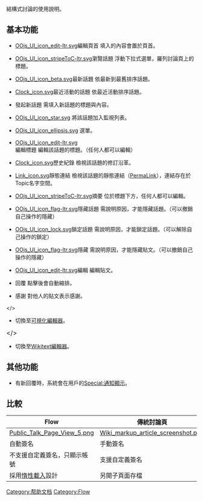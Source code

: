 結構式討論的使用說明。

## 基本功能

  - [OOjs_UI_icon_edit-ltr.svg](https://zh.wikipedia.org/wiki/File:OOjs_UI_icon_edit-ltr.svg "fig:OOjs_UI_icon_edit-ltr.svg")編輯頁首
    填入的內容會置於頁首。

<!-- end list -->

  - [OOjs_UI_icon_stripeToC-ltr.svg](https://zh.wikipedia.org/wiki/File:OOjs_UI_icon_stripeToC-ltr.svg "fig:OOjs_UI_icon_stripeToC-ltr.svg")瀏覽話題
    浮動下拉式選單，羅列討論頁上的標題。

<!-- end list -->

  - [OOjs_UI_icon_beta.svg](https://zh.wikipedia.org/wiki/File:OOjs_UI_icon_beta.svg "fig:OOjs_UI_icon_beta.svg")最新話題
    依最新到最舊排序話題。

<!-- end list -->

  - [Clock_icon.svg](https://zh.wikipedia.org/wiki/File:Clock_icon.svg "fig:Clock_icon.svg")最近活動的話題
    依最近活動排序話題。

<!-- end list -->

  - 發起新話題
    需填入新話題的標題與內容。

<!-- end list -->

  - [OOjs_UI_icon_star.svg](https://zh.wikipedia.org/wiki/File:OOjs_UI_icon_star.svg "fig:OOjs_UI_icon_star.svg")
    將該話題加入監視列表。

<!-- end list -->

  - [OOjs_UI_icon_ellipsis.svg](https://zh.wikipedia.org/wiki/File:OOjs_UI_icon_ellipsis.svg "fig:OOjs_UI_icon_ellipsis.svg")
    選單。

<!-- end list -->

  - [OOjs_UI_icon_edit-ltr.svg](https://zh.wikipedia.org/wiki/File:OOjs_UI_icon_edit-ltr.svg "fig:OOjs_UI_icon_edit-ltr.svg")編輯標題
    編輯該話題的標題。（任何人都可以編輯）

<!-- end list -->

  - [Clock_icon.svg](https://zh.wikipedia.org/wiki/File:Clock_icon.svg "fig:Clock_icon.svg")歷史紀錄
    檢視該話題的修訂沿革。

<!-- end list -->

  - [Link_icon.svg](https://zh.wikipedia.org/wiki/File:Link_icon.svg "fig:Link_icon.svg")靜態連結
    檢視該話題的靜態連結（[PermaLink](https://zh.wikipedia.org/wiki/PermaLink "wikilink")），連結存在於Topic名字空間。

<!-- end list -->

  - [OOjs_UI_icon_stripeToC-ltr.svg](https://zh.wikipedia.org/wiki/File:OOjs_UI_icon_stripeToC-ltr.svg "fig:OOjs_UI_icon_stripeToC-ltr.svg")摘要
    位於標題下方，任何人都可以編輯。

<!-- end list -->

  - [OOjs_UI_icon_flag-ltr.svg](https://zh.wikipedia.org/wiki/File:OOjs_UI_icon_flag-ltr.svg "fig:OOjs_UI_icon_flag-ltr.svg")隱藏話題
    需說明原因，才能隱藏話題。（可以撤銷自己操作的隱藏）

<!-- end list -->

  - [OOjs_UI_icon_lock.svg](https://zh.wikipedia.org/wiki/File:OOjs_UI_icon_lock.svg "fig:OOjs_UI_icon_lock.svg")鎖定話題
    需說明原因，才能鎖定話題。（可以解除自己操作的鎖定）

<!-- end list -->

  - [OOjs_UI_icon_flag-ltr.svg](https://zh.wikipedia.org/wiki/File:OOjs_UI_icon_flag-ltr.svg "fig:OOjs_UI_icon_flag-ltr.svg")隱藏
    需說明原因，才能隱藏貼文。（可以撤銷自己操作的隱藏）

<!-- end list -->

  - [OOjs_UI_icon_edit-ltr.svg](https://zh.wikipedia.org/wiki/File:OOjs_UI_icon_edit-ltr.svg "fig:OOjs_UI_icon_edit-ltr.svg")編輯
    編輯貼文。

<!-- end list -->

  - 回覆
    點擊後會自動縮排。

<!-- end list -->

  - 感謝
    對他人的貼文表示感謝。

<div class="mw-ui-button mw-ui-progressive">

\</\>

</div>

  -
    切換至[可視化編輯器](https://zh.wikipedia.org/wiki/Wikipedia:可視化編輯器 "wikilink")。

<div class="mw-ui-button mw-ui-quiet">

<big>\</\></big>

</div>

  -
    切換至[Wikitext編輯器](https://zh.wikipedia.org/wiki/Wikitext "wikilink")。

## 其他功能

  - 有新回覆時，系統會在用戶的[Special:通知顯示](https://zh.wikipedia.org/wiki/Special:通知 "wikilink")。

## 比較

| Flow                                                                                                                                | 傳統討論頁                                                                                                                                                   |
| ----------------------------------------------------------------------------------------------------------------------------------- | ------------------------------------------------------------------------------------------------------------------------------------------------------- |
| [Public_Talk_Page_View_5.png](https://zh.wikipedia.org/wiki/File:Public_Talk_Page_View_5.png "fig:Public_Talk_Page_View_5.png") | [Wiki_markup_article_screenshot.png](https://zh.wikipedia.org/wiki/File:Wiki_markup_article_screenshot.png "fig:Wiki_markup_article_screenshot.png") |
| 自動簽名                                                                                                                                | 手動簽名                                                                                                                                                    |
| 不支援自定義簽名，只顯示帳號                                                                                                                      | 支援自定義簽名                                                                                                                                                 |
| 採用[惰性載入](../Page/惰性載入.md "wikilink")設計                                                                                              | 另開子頁面存檔                                                                                                                                                 |

[Category:帮助文档](https://zh.wikipedia.org/wiki/Category:帮助文档 "wikilink") [Category:Flow](https://zh.wikipedia.org/wiki/Category:Flow "wikilink")